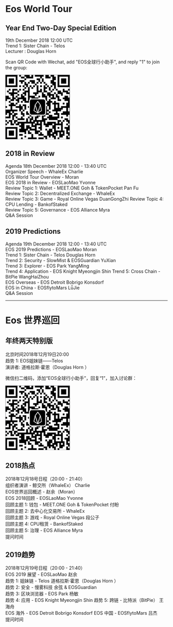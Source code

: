 # Eos World Tour
## Year End Two-Day Special Edition

19th December 2018 12:00 UTC   
Trend 1: Sister Chain - Telos  
Lecturer : Douglas Horn

Scan QR Code with Wechat, add "EOS全球行小助手", and reply "1" to join the group:

![](./images/events/JoinEosWorldTourYearEndTwo-DaySpecialEdition2018.jpg)

## 2018 in Review 

Agenda 18th December 2018 12:00 - 13:40 UTC  
Organizer Speech - WhaleEx Charlie   
EOS World Tour Overview - Moran  
EOS 2018 in Review - EOSLaoMao  Yvonne   
Review Topic 1: Wallet - MEET.ONE Goh & TokenPocket Pan Fu   
Review Topic 2: Decentralized Exchange - WhaleEx  
Review Topic 3: Game - Royal Online Vegas DuanGongZhi 
Review Topic 4: CPU Lending - BankofStaked  
Review Topic 5: Governance - EOS Alliance Myra  
Q&A Session  

## 2019 Predictions 
Agenda 19th December 2018 12:00 - 13:40 UTC  
EOS 2019 Predictions - EOSLaoMao Moran  
Trend 1: Sister Chain - Telos Douglas Horn   
Trend 2: Security - SlowMist & EOSGuardian YuXian   
Trend 3: Explorer - EOS Park YangMing   
Trend 4: Application - EOS Knight Myeongjin Shin 
Trend 5: Cross Chain - BitPie WangHaiZhou   
EOS Overseas - EOS Detroit  Bobrigo Konsdorf  
EOS in China - EOSflytoMars LǚJie   
Q&A Session

---

# Eos 世界巡回
## 年终两天特别版

北京时间2018年12月19日20:00  
趋势 1: EOS姐妹链——Telos   
演讲者: 道格拉斯·霍恩（Douglas Horn  ）

微信扫二维码，添加“EOS全球行小助手”，回复“1”，加入讨论群：

![](./images/events/JoinEosWorldTourYearEndTwo-DaySpecialEdition2018.jpg)

## 2018热点

2018年12月18号日程（20:00 - 21:40）  
组织者演讲 - 鲸交所（WhaleEx） Charlie  
EOS世界巡回概述 - 赵余（Moran）  
EOS 2018回顾 - EOSLaoMao Yvonne   
回顾主题 1: 钱包 - MEET.ONE Goh & TokenPocket 付盼  
回顾主题 2: 去中心化交易所 - WhaleEx  
回顾主题 3: 游戏 - Royal Online Vegas 段公子   
回顾主题 4: CPU租赁 - BankofStaked  
回顾主题 5: 治理 - EOS Alliance Myra  
提问时间  

## 2019趋势 
2018年12月19号日程（20:00 - 21:40）  
EOS 2019 展望 - EOSLaoMao 赵余   
趋势 1: 姐妹链 - Telos 道格拉斯·霍恩（Douglas Horn  ）  
趋势 2: 安全 - 慢雾科技 余弦 & EOSGuardian  
趋势 3: 区块浏览器 - EOS Park 杨敏  
趋势 4: 应用 - EOS Knight  Myeongjin Shin 
趋势 5: 跨链 - 比特派（BitPie） 王海舟  
EOS 海外 - EOS Detroit Bobrigo Konsdorf 
EOS 中国 - EOSflytoMars 吕杰   
提问时间  
